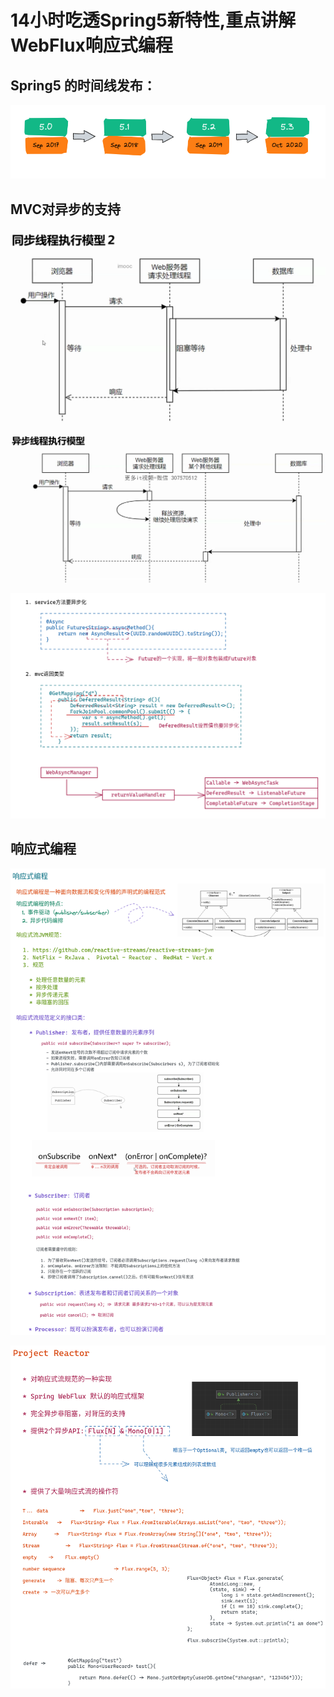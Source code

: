 # 14小时吃透Spring5新特性,重点讲解WebFlux响应式编程


## Spring5 的时间线发布： 

![](img/image_2022-03-05-10-39-17.png)



## MVC对异步的支持

![](img/image_2022-03-05-10-42-19.png)


![](img/image_2022-03-05-10-44-19.png)



![](img/image_2022-03-05-15-54-09.png)


## 响应式编程

![](img/image_2022-03-05-15-15-21.png)

![](img/image_2022-03-05-18-18-38.png)

























